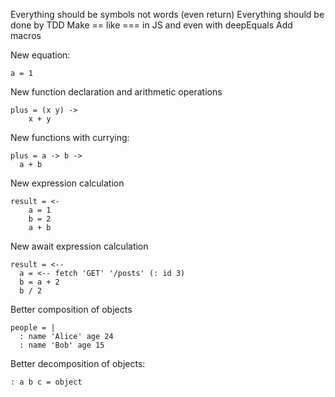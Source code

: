 Everything should be symbols not words (even return)
Everything should be done by TDD
Make == like === in JS and even with deepEquals
Add macros

New equation:

```
a = 1
```

New function declaration and arithmetic operations

```
plus = (x y) ->
    x + y
```

New functions with currying:

```
plus = a -> b ->
  a + b
```

New expression calculation

```
result = <-
    a = 1
    b = 2
    a + b
```

New await expression calculation

```
result = <--
  a = <-- fetch 'GET' '/posts' (: id 3)
  b = a + 2
  b / 2
```

Better composition of objects

```
people = |
  : name 'Alice' age 24
  : name 'Bob' age 15
```

Better decomposition of objects:

```
: a b c = object
```
